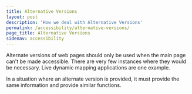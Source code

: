 ```yaml
---
title: Alternative Versions
layout: post
description: 'How we deal with Alternative Versions'
permalink: /accessibility/alternative-versions/
page_title: Alternative Versions
sidenav: accessibility
---
```

Alternate versions of web pages should only be used when the main page can't be made accessible. There are very few instances where they would be necessary. Live dynamic mapping applications are one example.

In a situation where an alternate version is provided, it must provide the same information and provide similar functions.
